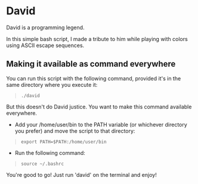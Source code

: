 # David
<p> David is a programming legend. 

In this simple bash script, I made a tribute to him while playing with colors using ASCII escape sequences.</p>

## Making it available as command everywhere

<p> You can run this script with the following command, provided it's in the same directory where you execute it: </p>

> ```./david```

But this doesn't do David justice. You want to make this command available everywhere.
- Add your /home/user/bin to the PATH variable (or whichever directory you prefer) and move the script to that directory:

> ```export PATH=$PATH:/home/user/bin```


- Run the following command:

> ```source ~/.bashrc```

You're good to go! Just run 'david' on the terminal and enjoy!
